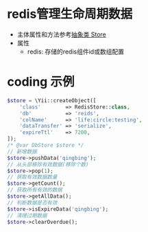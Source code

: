 # redis管理生命周期数据
- 主体属性和方法参考[抽象类 Store](../Store.md)
- 属性
    - redis: 存储的redis组件id或数组配置

# coding 示例
```php
$store = \Yii::createObject([
    'class'        => RedisStore::class,
    'db'           => 'reids',
    'colName'      => 'life:circle:testing',
    'dataTransfer' => 'serialize',
    'expireTtl'    => 7200,
]);
/* @var DbStore $store */
// 新增数据
$store->pushData('qingbing');
// 从头部移除有效数据(移除个数)
$store->pop(1);
// 获取有效数据数量
$store->getCount();
// 获取所有有效的数据
$store->getAllData();
// 判断数据是否有效
$store->isExpireData('qingbing');
// 清理过期数据
$store->clearOverdue();
```
